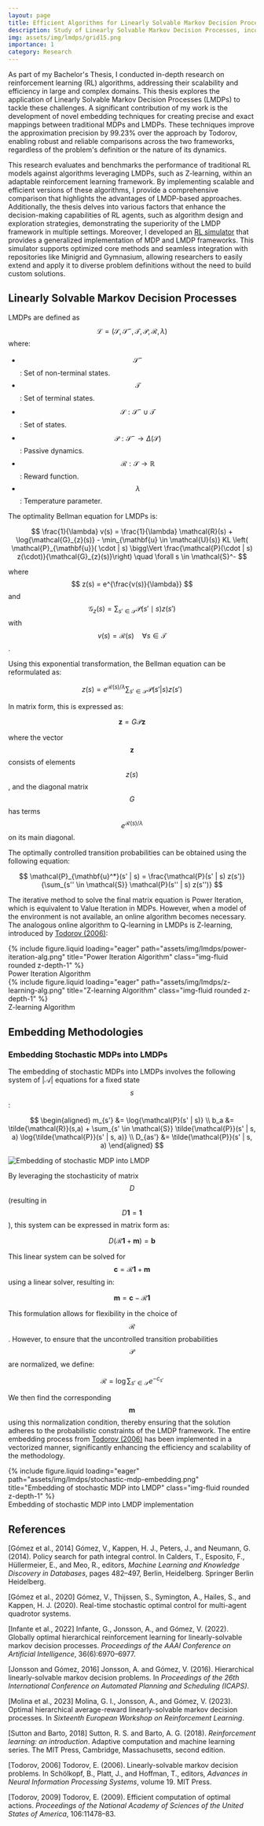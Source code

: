 ```yaml
---
layout: page
title: Efficient Algorithms for Linearly Solvable Markov Decision Processes
description: Study of Linearly Solvable Markov Decision Processes, incorporating novel embedding techniques and scalable solutions.
img: assets/img/lmdps/grid15.png
importance: 1
category: Research
---
```


As part of my Bachelor's Thesis, I conducted in-depth research on reinforcement learning (RL) algorithms, addressing their scalability and efficiency in large and complex domains. This thesis explores the application of Linearly Solvable Markov Decision Processes (LMDPs) to tackle these challenges. A significant contribution of my work is the development of novel embedding techniques for creating precise and exact mappings between traditional MDPs and LMDPs. These techniques improve the approximation precision by 99.23% over the approach by Todorov, enabling robust and reliable comparisons across the two frameworks, regardless of the problem's definition or the nature of its dynamics.

This research evaluates and benchmarks the performance of traditional RL models against algorithms leveraging LMDPs, such as Z-learning, within an adaptable reinforcement learning framework. By implementing scalable and efficient versions of these algorithms, I provide a comprehensive comparison that highlights the advantages of LMDP-based approaches. Additionally, the thesis delves into various factors that enhance the decision-making capabilities of RL agents, such as algorithm design and exploration strategies, demonstrating the superiority of the LMDP framework in multiple settings. Moreover, I developed an [RL simulator](https://github.com/davidperezcarrasco/Efficient-Algorithms-for-Linearly-Solvable-Markov-Decision-Processes) that provides a generalized implementation of MDP and LMDP frameworks. This simulator supports optimized core methods and seamless integration with repositories like Minigrid and Gymnasium, allowing researchers to easily extend and apply it to diverse problem definitions without the need to build custom solutions.

## Linearly Solvable Markov Decision Processes

LMDPs are defined as $$\mathcal{L} = (\mathcal{S}, \mathcal{S}^-, \mathcal{T}, \mathcal{P}, \mathcal{R}, \lambda)$$ where:

- $$\mathcal{S}^-$$: Set of non-terminal states.
- $$\mathcal{T}$$: Set of terminal states.
- $$\mathcal{S}: \mathcal{S}^- \cup \mathcal{T}$$: Set of states.
- $$\mathcal{P}: \mathcal{S}^- \to \Delta(\mathcal{S})$$: Passive dynamics.
- $$\mathcal{R}: \mathcal{S} \to \mathbb{R}$$: Reward function.
- $$\lambda$$: Temperature parameter.

The optimality Bellman equation for LMDPs is:

$$
\frac{1}{\lambda} v(s) = \frac{1}{\lambda} \mathcal{R}(s) + \log{\mathcal{G}_{z}(s)} - \min_{\mathbf{u} \in \mathcal{U}(s)} KL \left( \mathcal{P}_{\mathbf{u}}( \cdot | s) \bigg\Vert \frac{\mathcal{P}(\cdot | s) z(\cdot)}{\mathcal{G}_{z}(s)}\right) \quad \forall s \in \mathcal{S}^-
$$

where $$ z(s) = e^{\frac{v(s)}{\lambda}} $$ and $$\mathcal{G}_{z}(s) = \sum_{s' \in \mathcal{S}} \mathcal{P}(s' \mid s) z(s')$$ with  $$v(s) = \mathcal{R}(s) \quad \forall s \in \mathcal{T}$$. 

Using this exponential transformation, the Bellman equation can be reformulated as:

$$
z(s) = e^{\mathcal{R}(s)/\lambda}  \sum_{s' \in \mathcal{S}} \mathcal{P}(s' | s) z(s')
$$

In matrix form, this is expressed as:

$$
\mathbf{z} = G\mathcal{P}\mathbf{z}
$$

where the vector $$\mathbf{z}$$ consists of elements $$z(s)$$, and the diagonal matrix $$G$$ has terms $$e^{\mathcal{R}(s)/\lambda}$$ on its main diagonal.

The optimally controlled transition probabilities can be obtained using the following equation:

$$
\mathcal{P}_{\mathbf{u}^*}(s' | s) = \frac{\mathcal{P}(s' | s) z(s')}{\sum_{s'' \in \mathcal{S}} \mathcal{P}(s'' | s) z(s'')}
$$

The iterative method to solve the final matrix equation is Power Iteration, which is equivalent to Value Iteration in MDPs. However, when a model of the environment is not available, an online algorithm becomes necessary. The analogous online algorithm to Q-learning in LMDPs is Z-learning, introduced by [Todorov (2006)](#todorov-2006):

<div class="row justify-content-sm-center">
    <div class="col-sm mt-3 mt-md-0">
        {% include figure.liquid loading="eager" path="assets/img/lmdps/power-iteration-alg.png" title="Power Iteration Algorithm" class="img-fluid rounded z-depth-1" %}
        <div class="caption">
            Power Iteration Algorithm
        </div>
    </div>
    <div class="col-sm mt-3 mt-md-0">
        {% include figure.liquid loading="eager" path="assets/img/lmdps/z-learning-alg.png" title="Z-learning Algorithm" class="img-fluid rounded z-depth-1" %}
        <div class="caption">
            Z-learning Algorithm
        </div>
    </div>
</div>

## Embedding Methodologies

### Embedding Stochastic MDPs into LMDPs

The embedding of stochastic MDPs into LMDPs involves the following system of $\left|\mathcal{A}\right|$ equations for a fixed state $$s$$:

$$
\begin{aligned}
    m_{s'} &= \log{\mathcal{P}(s' | s)} \\
    b_a &= \tilde{\mathcal{R}}(s,a) + \sum_{s' \in \mathcal{S}} \tilde{\mathcal{P}}(s' | s, a) \log{\tilde{\mathcal{P}}(s' | s, a)} \\
    D_{as'} &= \tilde{\mathcal{P}}(s' | s, a)
\end{aligned}
$$

<div class="text-center">
    <img src="assets/img/lmdps/system-equations.png" alt="Embedding of stochastic MDP into LMDP" style="max-width: 100%; height: auto;">
</div>

By leveraging the stochasticity of matrix $$ D $$ (resulting in $$ D\mathbf{1} = \mathbf{1} $$), this system can be expressed in matrix form as:

$$
D\left(\mathcal{R}\mathbf{1} + \mathbf{m}\right) = \mathbf{b}
$$

This linear system can be solved for $$\mathbf{c} = \mathcal{R}\mathbf{1} + \mathbf{m}$$ using a linear solver, resulting in:

$$
\mathbf{m} = \mathbf{c} - \mathcal{R}\mathbf{1}
$$

This formulation allows for flexibility in the choice of $$\mathcal{R}$$. However, to ensure that the uncontrolled transition probabilities $$\mathcal{P}$$ are normalized, we define:

$$
\mathcal{R} = \log{\sum_{s' \in \mathcal{S}}e^{-c_{s'}}}
$$

We then find the corresponding $$\mathbf{m}$$ using this normalization condition, thereby ensuring that the solution adheres to the probabilistic constraints of the LMDP framework. The entire embedding process from [Todorov (2006)](#todorov-2006) has been implemented in a vectorized manner, significantly enhancing the efficiency and scalability of the methodology.
<div class="row">
    <div class="col-sm mt-3 mt-md-0">
        {% include figure.liquid loading="eager" path="assets/img/lmdps/stochastic-mdp-embedding.png" title="Embedding of stochastic MDP into LMDP" class="img-fluid rounded z-depth-1" %}
    </div>
</div>
<div class="caption">
    Embedding of stochastic MDP into LMDP implementation
</div>

## References

[Gómez et al., 2014] Gómez, V., Kappen, H. J., Peters, J., and Neumann, G. (2014). Policy search for path integral control. In Calders, T., Esposito, F., Hüllermeier, E., and Meo, R., editors, *Machine Learning and Knowledge Discovery in Databases*, pages 482–497, Berlin, Heidelberg. Springer Berlin Heidelberg.

[Gómez et al., 2020] Gómez, V., Thijssen, S., Symington, A., Hailes, S., and Kappen, H. J. (2020). Real-time stochastic optimal control for multi-agent quadrotor systems.

[Infante et al., 2022] Infante, G., Jonsson, A., and Gómez, V. (2022). Globally optimal hierarchical reinforcement learning for linearly-solvable markov decision processes. *Proceedings of the AAAI Conference on Artificial Intelligence*, 36(6):6970–6977.

[Jonsson and Gómez, 2016] Jonsson, A. and Gómez, V. (2016). Hierarchical linearly-solvable markov decision problems. In *Proceedings of the 26th International Conference on Automated Planning and Scheduling (ICAPS)*.

[Molina et al., 2023] Molina, G. I., Jonsson, A., and Gómez, V. (2023). Optimal hierarchical average-reward linearly-solvable markov decision processes. In *Sixteenth European Workshop on Reinforcement Learning*.

[Sutton and Barto, 2018] Sutton, R. S. and Barto, A. G. (2018). *Reinforcement learning: an introduction*. Adaptive computation and machine learning series. The MIT Press, Cambridge, Massachusetts, second edition.

<a id="todorov-2006"></a>[Todorov, 2006] Todorov, E. (2006). Linearly-solvable markov decision problems. In Schölkopf, B., Platt, J., and Hoffman, T., editors, *Advances in Neural Information Processing Systems*, volume 19. MIT Press. 

[Todorov, 2009] Todorov, E. (2009). Efficient computation of optimal actions. *Proceedings of the National Academy of Sciences of the United States of America*, 106:11478–83.